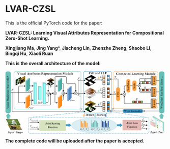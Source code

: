 # LVAR-CZSL
This is the official PyTorch code for the paper:

**LVAR-CZSL:  Learning Visual Attributes Representation for Compositional Zero-Shot Learning.**

 **Xingjiang Ma**, **Jing Yang***,  **Jiacheng Lin**,  **Zhenzhe Zheng**,  **Shaobo Li**, **Bingqi Hu**, **Xiaoli Ruan**

**This is the overall architecture of the model:**

<p align="center">
  <img src="img/model.png"alt="" align=center />
</p>

**The complete code will be uploaded after the paper is accepted.**

